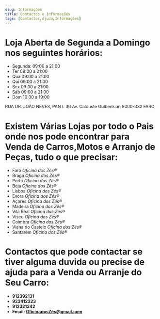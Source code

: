 ```yaml
---
slug: Informações
title: Contactos e Informações
tags: [Contactos,Ajuda,Informações]
---
```



# Loja Aberta de Segunda a Domingo nos seguintes horários:
- Segunda:
 09:00 a 21:00
- Ter
 09:00 a 21:00
- Qua
 09:00 a 21:00
- Qui
 09:00 a 21:00
- Sex
 09:00 a 21:00
- Sáb
 09:00 a 21:00
- Dom
 10:00 a 19:00

RUA DR. JOÃO NEVES, PAN
L 36 Av. Calouste Gulbenkian
8000-332 FARO 

# Existem Várias Lojas por todo o Pais onde nos pode encontrar para Venda de Carros,Motos e Arranjo de Peças, tudo o que precisar:
- Faro _Oficina dos Zés®_
- Braga _Oficina dos Zés®_
- Porto _Oficina dos Zés®_
- Beja _Oficina dos Zés®_
- Lisboa _Oficina dos Zés®_
- Evora _Oficina dos Zés®_
- Açores _Oficina dos Zés®_
- Madeira _Oficina dos Zés®_
- Vila Real _Oficina dos Zés®_
- Viseu _Oficina dos Zés®_
- Coimbra _Oficina dos Zés®_
- Viana do Castelo _Oficina dos Zés®_
- Santarém _Oficina dos Zés®_

# Contactos que pode contactar se tiver alguma duvida ou precise de ajuda para a Venda ou Arranje do Seu Carro:
- **912392131**
- **923412323**
- **912321342**
- **Email: OficinadosZés@gmail.com**